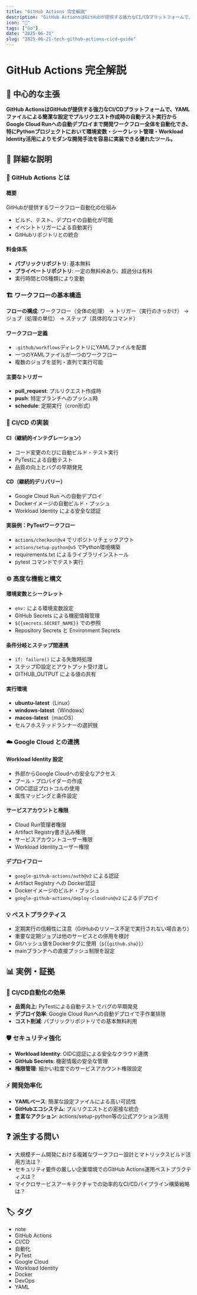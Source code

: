 ```yaml
---
title: "GitHub Actions 完全解説"
description: "GitHub ActionsはGitHubが提供する強力なCI/CDプラットフォームで、YAMLファイルによる簡潔な設定でプルリクエスト作成時の自動テスト実行からGoogle Cloud Runへの自動デプロイまで開発ワークフロー全体を自動化でき、特にPythonプロジェクトにおいて環境変数・シーク..."
icon: "📝"
tags: ["Go"]
date: "2025-06-21"
slug: "2025-06-21-tech-github-actions-cicd-guide"
---
```


# GitHub Actions 完全解説

## 🎯 中心的な主張
**GitHub ActionsはGitHubが提供する強力なCI/CDプラットフォームで、YAMLファイルによる簡潔な設定でプルリクエスト作成時の自動テスト実行からGoogle Cloud Runへの自動デプロイまで開発ワークフロー全体を自動化でき、特にPythonプロジェクトにおいて環境変数・シークレット管理・Workload Identity活用によりモダンな開発手法を容易に実装できる優れたツール。**

## 📖 詳細な説明

### 🔧 GitHub Actions とは

#### 概要
GitHubが提供するワークフロー自動化の仕組み
- ビルド、テスト、デプロイの自動化が可能
- イベントトリガーによる自動実行
- GitHubリポジトリとの統合

#### 料金体系
- **パブリックリポジトリ**: 基本無料
- **プライベートリポジトリ**: 一定の無料枠あり、超過分は有料
- 実行時間とOS種類により変動

### 🏗️ ワークフローの基本構造

**フローの構成**: ワークフロー（全体の処理） → トリガー（実行のきっかけ） → ジョブ（処理の単位） → ステップ（具体的なコマンド）

#### ワークフロー定義
- `.github/workflows`ディレクトリにYAMLファイルを配置
- 一つのYAMLファイルが一つのワークフロー
- 複数のジョブを並列・直列で実行可能

#### 主要なトリガー
- **pull_request**: プルリクエスト作成時
- **push**: 特定ブランチへのプッシュ時
- **schedule**: 定期実行（cron形式）

### 🧪 CI/CD の実装

#### CI（継続的インテグレーション）
- コード変更のたびに自動ビルド・テスト実行
- PyTestによる自動テスト
- 品質の向上とバグの早期発見

#### CD（継続的デリバリー）
- Google Cloud Run への自動デプロイ
- Dockerイメージの自動ビルド・プッシュ
- Workload Identity による安全な認証

#### 実装例：PyTestワークフロー
- `actions/checkout@v4` でリポジトリチェックアウト
- `actions/setup-python@v5` でPython環境構築
- requirements.txt によるライブラリインストール
- pytest コマンドでテスト実行

### ⚙️ 高度な機能と構文

#### 環境変数とシークレット
- `env:` による環境変数設定
- GitHub Secrets による機密情報管理
- `${{secrets.SECRET_NAME}}` での参照
- Repository Secrets と Environment Secrets

#### 条件分岐とステップ間連携
- `if: failure()` による失敗時処理
- ステップID設定とアウトプット受け渡し
- GITHUB_OUTPUT による値の共有

#### 実行環境
- **ubuntu-latest**（Linux）
- **windows-latest**（Windows）
- **macos-latest**（macOS）
- セルフホステッドランナーの選択肢

### ☁️ Google Cloud との連携

#### Workload Identity 設定
- 外部からGoogle Cloudへの安全なアクセス
- プール・プロバイダーの作成
- OIDC認証プロトコルの使用
- 属性マッピングと条件設定

#### サービスアカウントと権限
- Cloud Run管理者権限
- Artifact Registry書き込み権限
- サービスアカウントユーザー権限
- Workload Identityユーザー権限

#### デプロイフロー
- `google-github-actions/auth@v2` による認証
- Artifact Registry への Docker認証
- Dockerイメージのビルド・プッシュ
- `google-github-actions/deploy-cloudrun@v2` によるデプロイ

### 💡 ベストプラクティス

- 定期実行の信頼性に注意（GitHubのリソース不足で実行されない場合あり）
- 重要な定期ジョブは他のサービスとの併用を検討
- Gitハッシュ値をDockerタグに使用（`${{github.sha}}`）
- mainブランチへの直接プッシュ制限を設定

## 📊 実例・証拠

### 🔄 CI/CD自動化の効果
- **品質向上**: PyTestによる自動テストでバグの早期発見
- **デプロイ効率**: Google Cloud Runへの自動デプロイで手作業排除
- **コスト削減**: パブリックリポジトリでの基本無料利用

### 🛡️ セキュリティ強化
- **Workload Identity**: OIDC認証による安全なクラウド連携
- **GitHub Secrets**: 機密情報の安全な管理
- **権限管理**: 細かい粒度でのサービスアカウント権限設定

### ⚡ 開発効率化
- **YAMLベース**: 簡潔な設定ファイルによる高い可読性
- **GitHubエコシステム**: プルリクエストとの密接な統合
- **豊富なアクション**: actions/setup-python等の公式アクション活用

## ❓ 派生する問い
- 大規模チーム開発における複雑なワークフロー設計とマトリックスビルド活用方法は？
- セキュリティ要件の厳しい企業環境でのGitHub Actions運用ベストプラクティスは？
- マイクロサービスアーキテクチャでの効率的なCI/CDパイプライン構築戦略は？

## 🏷️ タグ

- note
- GitHub Actions
- CI/CD
- 自動化
- PyTest
- Google Cloud
- Workload Identity
- Docker
- DevOps
- YAML